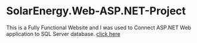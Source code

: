 # SolarEnergy.Web-ASP.NET-Project
This is a Fully Functional Website and I was used to Connect ASP.NET Web application to SQL Server database.
[click here](www.google.com)
